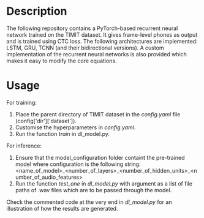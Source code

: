 # Description
The following repository contains a PyTorch-based recurrent neural network trained on the TIMIT dataset. It gives frame-level phones as output and is trained using CTC loss. The following architectures are implemented: LSTM, GRU, TCNN (and their bidirectional versions). A custom implementation of the recurrent neural networks is also provided which makes it easy to modify the core equations.

# Usage

For training:
1. Place the parent directory of TIMIT dataset in the _config.yaml_ file (config['dir']['dataset']).
2. Customise the hyperparameters in _config.yaml_.
2. Run the function _train_ in dl_model.py.

For inference:
1. Ensure that the model_configuration folder containt the pre-trained model where configuration is the following string:
<name_of_model>\_<number_of_layers>\_<number_of_hidden_units>\_<number_of_audio_features>
2. Run the function _test_one_ in _dl_model.py_ with argument as a list of file paths of .wav files which are to be passed through the model.

Check the commented code at the very end in _dl_model.py_ for an illustration of how the results are generated.